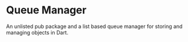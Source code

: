 # Queue Manager

An unlisted pub package and a list based queue manager for storing and managing objects in Dart.